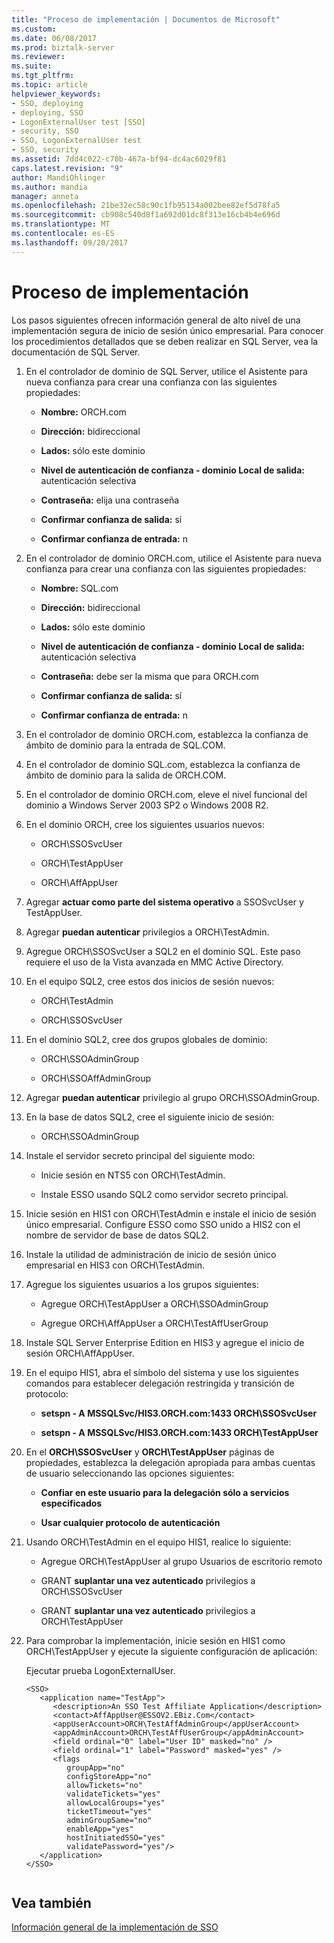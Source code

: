 ```yaml
---
title: "Proceso de implementación | Documentos de Microsoft"
ms.custom: 
ms.date: 06/08/2017
ms.prod: biztalk-server
ms.reviewer: 
ms.suite: 
ms.tgt_pltfrm: 
ms.topic: article
helpviewer_keywords:
- SSO, deploying
- deploying, SSO
- LogonExternalUser test [SSO]
- security, SSO
- SSO, LogonExternalUser test
- SSO, security
ms.assetid: 7dd4c022-c70b-467a-bf94-dc4ac6029f81
caps.latest.revision: "9"
author: MandiOhlinger
ms.author: mandia
manager: anneta
ms.openlocfilehash: 21be32ec58c90c1fb95134a002bee82ef5d78fa5
ms.sourcegitcommit: cb908c540d8f1a692d01dc8f313e16cb4b4e696d
ms.translationtype: MT
ms.contentlocale: es-ES
ms.lasthandoff: 09/20/2017
---
```

# <a name="deployment-process"></a>Proceso de implementación
Los pasos siguientes ofrecen información general de alto nivel de una implementación segura de inicio de sesión único empresarial. Para conocer los procedimientos detallados que se deben realizar en SQL Server, vea la documentación de SQL Server.  
  
1.  En el controlador de dominio de SQL Server, utilice el Asistente para nueva confianza para crear una confianza con las siguientes propiedades:  
  
    -   **Nombre:** ORCH.com  
  
    -   **Dirección:** bidireccional  
  
    -   **Lados:** sólo este dominio  
  
    -   **Nivel de autenticación de confianza - dominio Local de salida:** autenticación selectiva  
  
    -   **Contraseña:** elija una contraseña  
  
    -   **Confirmar confianza de salida:** sí  
  
    -   **Confirmar confianza de entrada:** n  
  
2.  En el controlador de dominio ORCH.com, utilice el Asistente para nueva confianza para crear una confianza con las siguientes propiedades:  
  
    -   **Nombre:** SQL.com  
  
    -   **Dirección:** bidireccional  
  
    -   **Lados:** sólo este dominio  
  
    -   **Nivel de autenticación de confianza - dominio Local de salida:** autenticación selectiva  
  
    -   **Contraseña:** debe ser la misma que para ORCH.com  
  
    -   **Confirmar confianza de salida:** sí  
  
    -   **Confirmar confianza de entrada:** n  
  
3.  En el controlador de dominio ORCH.com, establezca la confianza de ámbito de dominio para la entrada de SQL.COM.  
  
4.  En el controlador de dominio SQL.com, establezca la confianza de ámbito de dominio para la salida de ORCH.COM.  
  
5.  En el controlador de dominio ORCH.com, eleve el nivel funcional del dominio a Windows Server 2003 SP2 o Windows 2008 R2.  
  
6.  En el dominio ORCH, cree los siguientes usuarios nuevos:  
  
    -   ORCH\SSOSvcUser  
  
    -   ORCH\TestAppUser  
  
    -   ORCH\AffAppUser  
  
7.  Agregar **actuar como parte del sistema operativo** a SSOSvcUser y TestAppUser.  
  
8.  Agregar **puedan autenticar** privilegios a ORCH\TestAdmin.  
  
9. Agregue ORCH\SSOSvcUser a SQL2 en el dominio SQL. Este paso requiere el uso de la Vista avanzada en MMC Active Directory.  
  
10. En el equipo SQL2, cree estos dos inicios de sesión nuevos:  
  
    -   ORCH\TestAdmin  
  
    -   ORCH\SSOSvcUser  
  
11. En el dominio SQL2, cree dos grupos globales de dominio:  
  
    -   ORCH\SSOAdminGroup  
  
    -   ORCH\SSOAffAdminGroup  
  
12. Agregar **puedan autenticar** privilegio al grupo ORCH\SSOAdminGroup.  
  
13. En la base de datos SQL2, cree el siguiente inicio de sesión:  
  
    -   ORCH\SSOAdminGroup  
  
14. Instale el servidor secreto principal del siguiente modo:  
  
    -   Inicie sesión en NTS5 con ORCH\TestAdmin.  
  
    -   Instale ESSO usando SQL2 como servidor secreto principal.  
  
15. Inicie sesión en HIS1 con ORCH\TestAdmin e instale el inicio de sesión único empresarial. Configure ESSO como SSO unido a HIS2 con el nombre de servidor de base de datos SQL2.  
  
16. Instale la utilidad de administración de inicio de sesión único empresarial en HIS3 con ORCH\TestAdmin.  
  
17. Agregue los siguientes usuarios a los grupos siguientes:  
  
    -   Agregue ORCH\TestAppUser a ORCH\SSOAdminGroup  
  
    -   Agregue ORCH\AffAppUser a ORCH\TestAffUserGroup  
  
18. Instale SQL Server Enterprise Edition en HIS3 y agregue el inicio de sesión ORCH\AffAppUser.  
  
19. En el equipo HIS1, abra el símbolo del sistema y use los siguientes comandos para establecer delegación restringida y transición de protocolo:  
  
    -   **setspn - A MSSQLSvc/HIS3.ORCH.com:1433 ORCH\SSOSvcUser**  
  
    -   **setspn - A MSSQLSvc/HIS3.ORCH.com:1433 ORCH\TestAppUser**  
  
20. En el **ORCH\SSOSvcUser** y **ORCH\TestAppUser** páginas de propiedades, establezca la delegación apropiada para ambas cuentas de usuario seleccionando las opciones siguientes:  
  
    -   **Confiar en este usuario para la delegación sólo a servicios especificados**  
  
    -   **Usar cualquier protocolo de autenticación**  
  
21. Usando ORCH\TestAdmin en el equipo HIS1, realice lo siguiente:  
  
    -   Agregue ORCH\TestAppUser al grupo Usuarios de escritorio remoto  
  
    -   GRANT **suplantar una vez autenticado** privilegios a ORCH\SSOSvcUser  
  
    -   GRANT **suplantar una vez autenticado** privilegios a ORCH\TestAppUser  
  
22. Para comprobar la implementación, inicie sesión en HIS1 como ORCH\TestAppUser y ejecute la siguiente configuración de aplicación:  
  
     Ejecutar prueba LogonExternalUser.  
  
    ```  
    <SSO>  
       <application name="TestApp">  
          <description>An SSO Test Affiliate Application</description>  
          <contact>AffAppUser@ESSOV2.EBiz.Com</contact>  
          <appUserAccount>ORCH\TestAffAdminGroup</appUserAccount>  
          <appAdminAccount>ORCH\TestAffUserGroup</appAdminAccount>  
          <field ordinal="0" label="User ID" masked="no" />  
          <field ordinal="1" label="Password" masked="yes" />  
          <flags   
             groupApp="no"   
             configStoreApp="no"   
             allowTickets="no"   
             validateTickets="yes"   
             allowLocalGroups="yes"   
             ticketTimeout="yes"   
             adminGroupSame="no"   
             enableApp="yes"   
             hostInitiatedSSO="yes"   
             validatePassword="yes"/>  
       </application>  
    </SSO>  
  
    ```  
  
## <a name="see-also"></a>Vea también  
 [Información general de la implementación de SSO](../core/sso-deployment-overview.md)